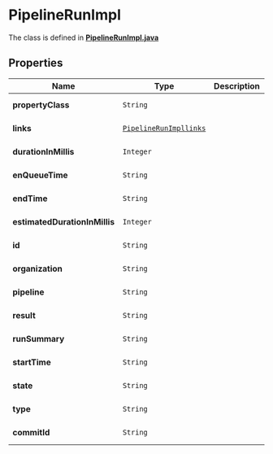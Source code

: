 

# PipelineRunImpl

The class is defined in **[PipelineRunImpl.java](../../src/main/java/org/openapitools/model/PipelineRunImpl.java)**

## Properties

Name | Type | Description | Notes
------------ | ------------- | ------------- | -------------
**propertyClass** | `String` |  |  [optional property]
**links** | [`PipelineRunImpllinks`](PipelineRunImpllinks.md) |  |  [optional property]
**durationInMillis** | `Integer` |  |  [optional property]
**enQueueTime** | `String` |  |  [optional property]
**endTime** | `String` |  |  [optional property]
**estimatedDurationInMillis** | `Integer` |  |  [optional property]
**id** | `String` |  |  [optional property]
**organization** | `String` |  |  [optional property]
**pipeline** | `String` |  |  [optional property]
**result** | `String` |  |  [optional property]
**runSummary** | `String` |  |  [optional property]
**startTime** | `String` |  |  [optional property]
**state** | `String` |  |  [optional property]
**type** | `String` |  |  [optional property]
**commitId** | `String` |  |  [optional property]

















